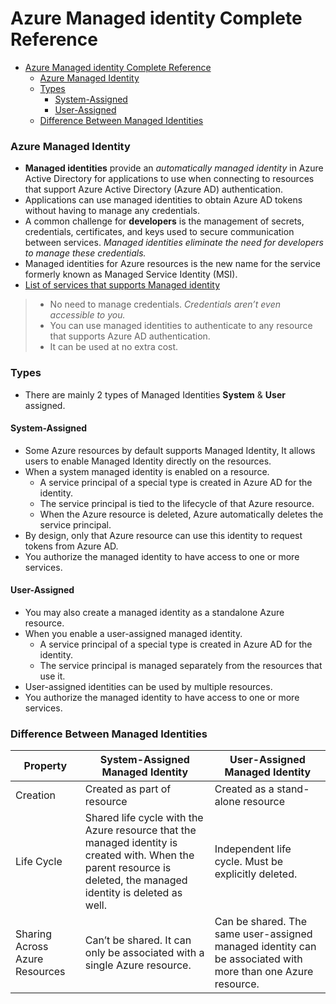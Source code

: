 # Azure Managed identity Complete Reference

- [Azure Managed identity Complete Reference](#azure-managed-identity-complete-reference)
    - [Azure Managed Identity](#azure-managed-identity)
    - [Types](#types)
      - [System-Assigned](#system-assigned)
      - [User-Assigned](#user-assigned)
    - [Difference Between Managed Identities](#difference-between-managed-identities)

### Azure Managed Identity
- **Managed identities** provide an *automatically managed identity* in Azure Active Directory for applications to use when connecting to resources that support Azure Active Directory (Azure AD) authentication.
- Applications can use managed identities to obtain Azure AD tokens without having to manage any credentials.
- A common challenge for **developers** is the management of secrets, credentials, certificates, and keys used to secure communication between services. *Managed identities eliminate the need for developers to manage these credentials.*
- Managed identities for Azure resources is the new name for the service formerly known as Managed Service Identity (MSI).
- [List of services that supports Managed identity](https://learn.microsoft.com/en-us/azure/active-directory/managed-identities-azure-resources/managed-identities-status)

> - No need to manage credentials. *Credentials aren’t even accessible to you.*
> - You can use managed identities to authenticate to any resource that supports Azure AD authentication.
> - It can be used at no extra cost.

### Types
- There are mainly 2 types of Managed Identities **System** & **User** assigned.

#### System-Assigned
- Some Azure resources by default supports Managed Identity, It allows users to enable Managed Identity directly on the resources.
- When a system managed identity is enabled on a resource.
  - A service principal of a special type is created in Azure AD for the identity.
  - The service principal is tied to the lifecycle of that Azure resource.
  - When the Azure resource is deleted, Azure automatically deletes the service principal.
- By design, only that Azure resource can use this identity to request tokens from Azure AD.
- You authorize the managed identity to have access to one or more services.

#### User-Assigned
- You may also create a managed identity as a standalone Azure resource.
- When you enable a user-assigned managed identity.
  - A service principal of a special type is created in Azure AD for the identity.
  - The service principal is managed separately from the resources that use it.
- User-assigned identities can be used by multiple resources.
- You authorize the managed identity to have access to one or more services.

### Difference Between Managed Identities
| Property | System-Assigned Managed Identity | User-Assigned Managed Identity |
|----------|----------------------------------|--------------------------------|
| Creation | Created as part of resource | Created as a stand-alone resource |
| Life Cycle | Shared life cycle with the Azure resource that the managed identity is created with. When the parent resource is deleted, the managed identity is deleted as well. | Independent life cycle. Must be explicitly deleted. |
| Sharing Across Azure Resources | Can’t be shared. It can only be associated with a single Azure resource. | Can be shared. The same user-assigned managed identity can be associated with more than one Azure resource. |

